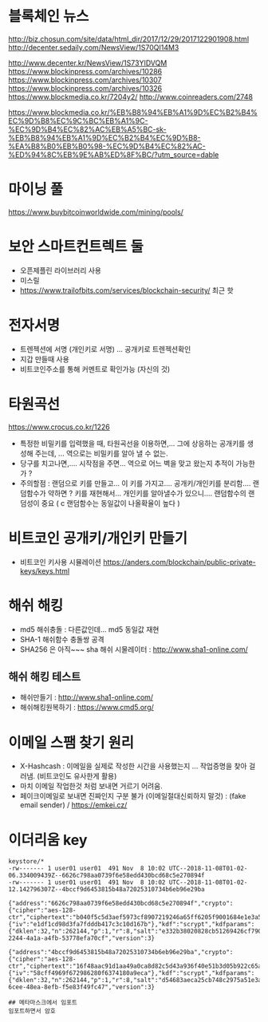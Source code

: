 # 블록체인 뉴스
http://biz.chosun.com/site/data/html_dir/2017/12/29/2017122901908.html
http://decenter.sedaily.com/NewsView/1S70QI14M3


http://www.decenter.kr/NewsView/1S73YIDVQM
https://www.blockinpress.com/archives/10286
https://www.blockinpress.com/archives/10307
https://www.blockinpress.com/archives/10326
https://www.blockmedia.co.kr/7204y2/
http://www.coinreaders.com/2748

https://www.blockmedia.co.kr/%EB%B8%94%EB%A1%9D%EC%B2%B4%EC%9D%B8%EC%9C%BC%EB%A1%9C-%EC%9D%B4%EC%82%AC%EB%A5%BC-sk-%EB%B8%94%EB%A1%9D%EC%B2%B4%EC%9D%B8-%EA%B8%B0%EB%B0%98-%EC%9D%B4%EC%82%AC-%ED%94%8C%EB%9E%AB%ED%8F%BC/?utm_source=dable

# 마이닝 풀
https://www.buybitcoinworldwide.com/mining/pools/

# 보안 스마트컨트렉트 둘

- 오픈제플린 라이브러리 사용
- 미스릴
- https://www.trailofbits.com/services/blockchain-security/  최근 핫 

# 전자서명
- 트렌젝션에 서명 (개인키로 서명) ... 공개키로 트렌젝션확인
- 지갑 만들때 사용
- 비트코인주소를 통해 커멘트로 확인가능 (자신의 것)

# 타원곡선 
https://www.crocus.co.kr/1226
- 특정한 비밀키를 입력했을 때, 타원곡선을 이용하면,... 그에 상응하는 공개키를 생성해 주는데, ... 역으로는 비밀키를 알아 낼 수 없는.
- 당구를 치고나면,.... 시작점을 주면... 역으로 어느 벽을 맞고 왔는지 추적이 가능한가 ?
- 주의할점 : 랜덤으로 키를 만들고... 이 키를 가지고.... 공개키/개인키를 분리함.... 랜덤함수가 약하면 ? 키를 재현해서... 개인키를 알아낼수가 있으니.... 랜덤함수의 랜덤성이 중요 ( c 랜덤함수는 동일값이 나올확율이 높다 )
 
# 비트코인 공개키/개인키 만들기 
- 비트코인 키사용 시뮬레이션
https://anders.com/blockchain/public-private-keys/keys.html

# 해쉬 해킹
- md5 해쉬충돌 : 다른값인데... md5 동일값 재현
- SHA-1 해쉬함수 충돌쌍 공격
- SHA256 은 아직~~~
sha 해쉬 시물레이터 : http://www.sha1-online.com/

## 해쉬 해킹 테스트
- 해쉬만들기 : http://www.sha1-online.com/
- 해쉬해킹원복하기 : https://www.cmd5.org/

# 이메일 스팸 찾기 원리
- X-Hashcash : 이메일을 실제로 작성한 시간을 사용했는지 ... 작업증명을 찾아 걸러냄. (비트코인도 유사한게 활용)
- 마치 이메일 작업한것 처럼 보내면 거르기 어려움. 
- 페이크이메일로 보내면 진짜인지 구분 불가 (이메일절대신뢰하지 말것) : (fake email sender) / https://emkei.cz/

# 이더리움  key
```
keystore/*
-rw------- 1 user01 user01  491 Nov  8 10:02 UTC--2018-11-08T01-02-06.334009439Z--6626c798aa0739f6e58edd430bcd68c5e270894f
-rw------- 1 user01 user01  491 Nov  8 10:02 UTC--2018-11-08T01-02-12.142796307Z--4bccf9d6453815b48a72025310734b6eb96e29ba

{"address":"6626c798aa0739f6e58edd430bcd68c5e270894f","crypto":{"cipher":"aes-128-ctr","ciphertext":"b040f5c5d3aef5973cf8907219246a65ff6205f9001684e1e3a541d8e79f3753","cipherparams":{"iv":"e1df1cd98d3fa7fdddb417c3c10d167b"},"kdf":"scrypt","kdfparams":{"dklen":32,"n":262144,"p":1,"r":8,"salt":"e332b38020828cb51269426cf79008532ebdde4948a03b3a4cbc66483e93ea5b"},"mac":"eaf2c600f87cda3dd529f66db73eb360ce250df8ecae48eca5ea244aa03da846"},"id":"46e3ada4-2244-4a1a-a4fb-53778efa70cf","version":3}

{"address":"4bccf9d6453815b48a72025310734b6eb96e29ba","crypto":{"cipher":"aes-128-ctr","ciphertext":"16f48aac91d1aa49a0ca8d82c5d43a936f40e51b3d05b922c65aed6d81b42c4c","cipherparams":{"iv":"58cff4969f672986280f6374180a9eca"},"kdf":"scrypt","kdfparams":{"dklen":32,"n":262144,"p":1,"r":8,"salt":"d54683aeca25cb748c2975a51e3a2eef20fe02fbafb4ab28c989e74ec4e1c9c7"},"mac":"1644487dda23de96fc9157993799e239bcc355414709467068398aaaeecfc726"},"id":"45815c8e-6cee-48ea-8efb-f5e83f49fc47","version":3}

## 메타마스크에서 임포트
임포트하면서 암호

```





